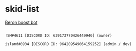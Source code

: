 # skid-list

[Beron boost bot](https://github.com/CrackerXenos/Beron-Discord-Boost-Tool)
```

!SM#4611 [DISCORD ID: 639173770426449940] (owner)

island#8934 [DISCORD ID: 964209549064159252] (admin / dev)

```
